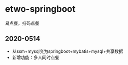 # etwo-springboot
易点餐，扫码点餐

## 2020-0514
- 从ssm+mysql变为springboot+mybatis+mysql+共享数据
- 新增功能：多人同时点餐

